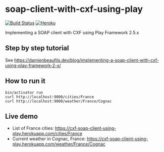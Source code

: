# soap-client-with-cxf-using-play

[![Build Status](https://travis-ci.org/damienbeaufils/soap-client-with-cxf-using-play.svg?branch=master)](https://travis-ci.org/damienbeaufils/soap-client-with-cxf-using-play)
[![Heroku](https://heroku-badge.herokuapp.com/?app=cxf-soap-client-using-play&root=cities/France&style=flat&svg=1)](https://cxf-soap-client-using-play.herokuapp.com/cities/France)

Implementing a SOAP client with CXF using Play Framework 2.5.x

## Step by step tutorial

See https://damienbeaufils.dev/blog/implementing-a-soap-client-with-cxf-using-play-framework-2-x/

## How to run it

```
bin/activator run
curl http://localhost:9000/cities/France
curl http://localhost:9000/weather/France/Cognac
```

## Live demo

* List of France cities: https://cxf-soap-client-using-play.herokuapp.com/cities/France
* Current weather in Cognac, France: https://cxf-soap-client-using-play.herokuapp.com/weather/France/Cognac

